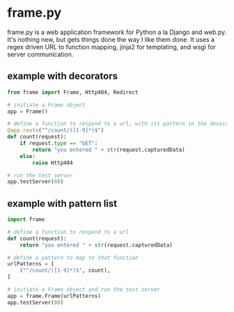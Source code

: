 # frame.py
frame.py is a web application framework for Python a la Django and web.py. It's nothing new, but gets things done the way I like them done.
It uses a regex driven URL to function mapping, jinja2 for templating, and wsgi for server communication.

## example with decorators
```python
from frame import Frame, Http404, Redirect

# initiate a Frame object
app = Frame()

# define a function to respond to a url, with its pattern in the decorator
@app.route("^/count/([1-9]*)$")
def count(request):
	if request.type == "GET":
		return "you entered " + str(request.capturedData)
	else:
		raise Http404

# run the test server
app.testServer(80)
```

## example with pattern list
```python
import frame

# define a function to respond to a url
def count(request):
	return "you entered " + str(request.capturedData)

# define a pattern to map to that function	
urlPatterns = [
	("^/count/([1-9]*)$", count),
]

# initiate a Frame object and run the test server
app = frame.Frame(urlPatterns)
app.testServer(80)
```